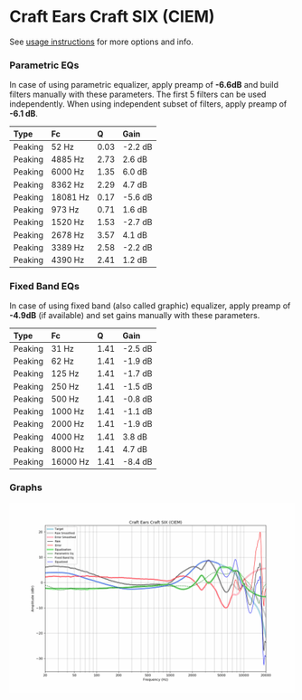 # Craft Ears Craft SIX (CIEM)
See [usage instructions](https://github.com/jaakkopasanen/AutoEq#usage) for more options and info.

### Parametric EQs
In case of using parametric equalizer, apply preamp of **-6.6dB** and build filters manually
with these parameters. The first 5 filters can be used independently.
When using independent subset of filters, apply preamp of **-6.1 dB**.

| Type    | Fc       |    Q | Gain    |
|:--------|:---------|:-----|:--------|
| Peaking | 52 Hz    | 0.03 | -2.2 dB |
| Peaking | 4885 Hz  | 2.73 | 2.6 dB  |
| Peaking | 6000 Hz  | 1.35 | 6.0 dB  |
| Peaking | 8362 Hz  | 2.29 | 4.7 dB  |
| Peaking | 18081 Hz | 0.17 | -5.6 dB |
| Peaking | 973 Hz   | 0.71 | 1.6 dB  |
| Peaking | 1520 Hz  | 1.53 | -2.7 dB |
| Peaking | 2678 Hz  | 3.57 | 4.1 dB  |
| Peaking | 3389 Hz  | 2.58 | -2.2 dB |
| Peaking | 4390 Hz  | 2.41 | 1.2 dB  |

### Fixed Band EQs
In case of using fixed band (also called graphic) equalizer, apply preamp of **-4.9dB**
(if available) and set gains manually with these parameters.

| Type    | Fc       |    Q | Gain    |
|:--------|:---------|:-----|:--------|
| Peaking | 31 Hz    | 1.41 | -2.5 dB |
| Peaking | 62 Hz    | 1.41 | -1.9 dB |
| Peaking | 125 Hz   | 1.41 | -1.7 dB |
| Peaking | 250 Hz   | 1.41 | -1.5 dB |
| Peaking | 500 Hz   | 1.41 | -0.8 dB |
| Peaking | 1000 Hz  | 1.41 | -1.1 dB |
| Peaking | 2000 Hz  | 1.41 | -1.9 dB |
| Peaking | 4000 Hz  | 1.41 | 3.8 dB  |
| Peaking | 8000 Hz  | 1.41 | 4.7 dB  |
| Peaking | 16000 Hz | 1.41 | -8.4 dB |

### Graphs
![](./Craft%20Ears%20Craft%20SIX%20(CIEM).png)